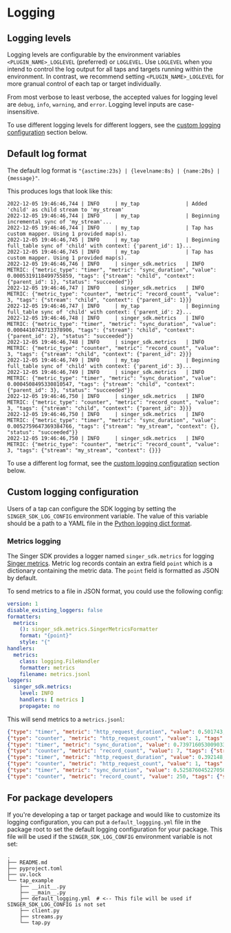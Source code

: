 # Logging

## Logging levels

Logging levels are configurable by the environment variables `<PLUGIN_NAME>_LOGLEVEL` (preferred)
or `LOGLEVEL`. Use `LOGLEVEL` when you intend to control the log output for all taps
and targets running within the environment. In contrast, we recommend setting
`<PLUGIN_NAME>_LOGLEVEL` for more granual control of each tap or target individually.

From most verbose to least verbose, the accepted values for logging level are `debug`,
`info`, `warning`, and `error`. Logging level inputs are case-insensitive.

To use different logging levels for different loggers, see the [custom logging configuration](#custom-logging-configuration) section below.

## Default log format

The default log format is `"{asctime:23s} | {levelname:8s} | {name:20s} | {message}"`.

This produces logs that look like this:

```
2022-12-05 19:46:46,744 | INFO     | my_tap               | Added 'child' as child stream to 'my_stream'
2022-12-05 19:46:46,744 | INFO     | my_tap               | Beginning incremental sync of 'my_stream'...
2022-12-05 19:46:46,744 | INFO     | my_tap               | Tap has custom mapper. Using 1 provided map(s).
2022-12-05 19:46:46,745 | INFO     | my_tap               | Beginning full_table sync of 'child' with context: {'parent_id': 1}...
2022-12-05 19:46:46,745 | INFO     | my_tap               | Tap has custom mapper. Using 1 provided map(s).
2022-12-05 19:46:46,746 | INFO     | singer_sdk.metrics   | INFO METRIC: {"metric_type": "timer", "metric": "sync_duration", "value": 0.0005319118499755859, "tags": {"stream": "child", "context": {"parent_id": 1}, "status": "succeeded"}}
2022-12-05 19:46:46,747 | INFO     | singer_sdk.metrics   | INFO METRIC: {"metric_type": "counter", "metric": "record_count", "value": 3, "tags": {"stream": "child", "context": {"parent_id": 1}}}
2022-12-05 19:46:46,747 | INFO     | my_tap               | Beginning full_table sync of 'child' with context: {'parent_id': 2}...
2022-12-05 19:46:46,748 | INFO     | singer_sdk.metrics   | INFO METRIC: {"metric_type": "timer", "metric": "sync_duration", "value": 0.0004410743713378906, "tags": {"stream": "child", "context": {"parent_id": 2}, "status": "succeeded"}}
2022-12-05 19:46:46,748 | INFO     | singer_sdk.metrics   | INFO METRIC: {"metric_type": "counter", "metric": "record_count", "value": 3, "tags": {"stream": "child", "context": {"parent_id": 2}}}
2022-12-05 19:46:46,749 | INFO     | my_tap               | Beginning full_table sync of 'child' with context: {'parent_id': 3}...
2022-12-05 19:46:46,749 | INFO     | singer_sdk.metrics   | INFO METRIC: {"metric_type": "timer", "metric": "sync_duration", "value": 0.0004508495330810547, "tags": {"stream": "child", "context": {"parent_id": 3}, "status": "succeeded"}}
2022-12-05 19:46:46,750 | INFO     | singer_sdk.metrics   | INFO METRIC: {"metric_type": "counter", "metric": "record_count", "value": 3, "tags": {"stream": "child", "context": {"parent_id": 3}}}
2022-12-05 19:46:46,750 | INFO     | singer_sdk.metrics   | INFO METRIC: {"metric_type": "timer", "metric": "sync_duration", "value": 0.0052759647369384766, "tags": {"stream": "my_stream", "context": {}, "status": "succeeded"}}
2022-12-05 19:46:46,750 | INFO     | singer_sdk.metrics   | INFO METRIC: {"metric_type": "counter", "metric": "record_count", "value": 3, "tags": {"stream": "my_stream", "context": {}}}
```

To use a different log format, see the [custom logging configuration](#custom-logging-configuration) section below.

## Custom logging configuration

Users of a tap can configure the SDK logging by setting the `SINGER_SDK_LOG_CONFIG`
environment variable. The value of this variable should be a path to a YAML file in the
[Python logging dict format](https://docs.python.org/3/library/logging.config.html#dictionary-schema-details).

### Metrics logging

The Singer SDK provides a logger named `singer_sdk.metrics` for logging [Singer metrics](./metrics.md). Metric log records contain an extra field `point` which is a dictionary containing the metric data. The `point` field is formatted as JSON by default.

To send metrics to a file in JSON format, you could use the following config:

```yaml
version: 1
disable_existing_loggers: false
formatters:
  metrics:
    (): singer_sdk.metrics.SingerMetricsFormatter
    format: "{point}"
    style: "{"
handlers:
  metrics:
    class: logging.FileHandler
    formatter: metrics
    filename: metrics.jsonl
loggers:
  singer_sdk.metrics:
    level: INFO
    handlers: [ metrics ]
    propagate: no
```

This will send metrics to a `metrics.jsonl`:

```json
{"type": "timer", "metric": "http_request_duration", "value": 0.501743, "tags": {"stream": "continents", "endpoint": "", "http_status_code": 200, "status": "succeeded"}}
{"type": "counter", "metric": "http_request_count", "value": 1, "tags": {"stream": "continents", "endpoint": ""}}
{"type": "timer", "metric": "sync_duration", "value": 0.7397160530090332, "tags": {"stream": "continents", "context": {}, "status": "succeeded"}}
{"type": "counter", "metric": "record_count", "value": 7, "tags": {"stream": "continents", "context": {}}}
{"type": "timer", "metric": "http_request_duration", "value": 0.392148, "tags": {"stream": "countries", "endpoint": "", "http_status_code": 200, "status": "succeeded"}}
{"type": "counter", "metric": "http_request_count", "value": 1, "tags": {"stream": "countries", "endpoint": ""}}
{"type": "timer", "metric": "sync_duration", "value": 0.5258760452270508, "tags": {"stream": "countries", "context": {}, "status": "succeeded"}}
{"type": "counter", "metric": "record_count", "value": 250, "tags": {"stream": "countries", "context": {}}}
```

## For package developers

If you're developing a tap or target package and would like to customize its logging configuration, you can put a `default_loggging.yml` file in the package root to set the default logging configuration for your package. This file will be used if the `SINGER_SDK_LOG_CONFIG` environment variable is not set:

```
.
├── README.md
├── pyproject.toml
├── uv.lock
└── tap_example
    ├── __init__.py
    ├── __main__.py
    ├── default_logging.yml  # <-- This file will be used if SINGER_SDK_LOG_CONFIG is not set
    ├── client.py
    ├── streams.py
    └── tap.py
```
